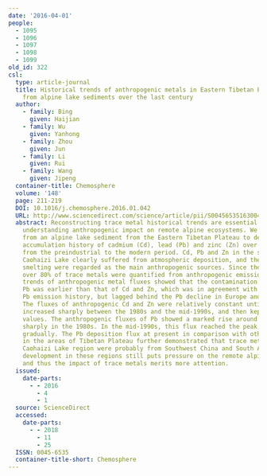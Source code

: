 ```yaml
---
date: '2016-04-01'
people:
  - 1095
  - 1096
  - 1097
  - 1098
  - 1099
old_id: 322
csl:
  type: article-journal
  title: Historical trends of anthropogenic metals in Eastern Tibetan Plateau as reconstructed
    from alpine lake sediments over the last century
  author:
    - family: Bing
      given: Haijian
    - family: Wu
      given: Yanhong
    - family: Zhou
      given: Jun
    - family: Li
      given: Rui
    - family: Wang
      given: Jipeng
  container-title: Chemosphere
  volume: '148'
  page: 211-219
  DOI: 10.1016/j.chemosphere.2016.01.042
  URL: http://www.sciencedirect.com/science/article/pii/S0045653516300418
  abstract: Reconstructing trace metal historical trends are essential for better
    understanding anthropogenic impact on remote alpine ecosystems. We present results
    from an alpine lake sediment from the Eastern Tibetan Plateau to decipher the
    accumulation history of cadmium (Cd), lead (Pb) and zinc (Zn) over last century,
    from the preindustrial to the modern period. Cd, Pb and Zn in the sediment of
    Caohaizi Lake clearly suffered from atmospheric deposition, and the mining and
    smelting were regarded as the main anthropogenic sources. Since the mid-1990s,
    over 80% of trace metals were quantified from anthropogenic emissions. The temporal
    trends of anthropogenic metal fluxes showed that the contamination history of
    Pb was earlier than that of Cd and Zn, which was in agreement with the regional
    Pb emission history, but lagged behind the Pb decline in Europe and North America.
    The fluxes of anthropogenic Cd and Zn were relatively constant until the 1980s,
    increased sharply between the 1980s and the mid-1990s, and then kept the high
    values. The anthropogenic fluxes of Pb showed a marked rise around 1950, and increased
    sharply in the 1980s. In the mid-1990s, this flux reached the peak, and then decreased
    gradually. The Pb deposition flux at present in comparison with other lake records
    in the areas of Tibetan Plateau further demonstrated that trace metals in the
    Caohaizi Lake region were probably from Southwest China and South Asia. Economic
    development in these regions still puts pressure on the remote alpine ecosystems,
    and thus the impact of trace metals merits more attention.
  issued:
    date-parts:
      - - 2016
        - 4
        - 1
  source: ScienceDirect
  accessed:
    date-parts:
      - - 2018
        - 11
        - 25
  ISSN: 0045-6535
  container-title-short: Chemosphere
---
```

